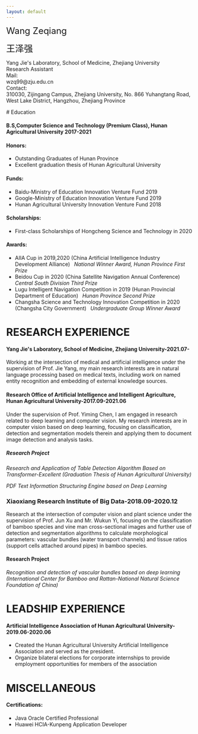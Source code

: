 ```yaml
---
layout: default
---
```


<dl>
<font size=5>Wang Zeqiang</font>

<font size=5>王泽强</font>
  
<dt>Yang Jie's Laboratory, School of Medicine, Zhejiang University</dt>
  <di>Research Assistant</di>
<dt>Mail: </dt>
  <di>wzq99@zju.edu.cn</di>
<dt>Contact:</dt>
  <di>310030, Zijingang Campus, Zhejiang University, No. 866 Yuhangtang Road, West Lake District, Hangzhou, Zhejiang Province</di>
</dl>
# Education

#### B.S,Computer Science and Technology (Premium Class), Hunan Agricultural University 2017-2021
#### Honors:  
- Outstanding Graduates of Hunan Province   
- Excellent graduation thesis of Hunan Agricultural University
#### Funds:
- Baidu-Ministry of Education Innovation Venture Fund 2019
- Google-Ministry of Education Innovation Venture Fund 2019
- Hunan Agricultural University Innovation Venture Fund 2018
#### Scholarships:
- First-class Scholarships of Hongcheng Science and Technology in 2020
#### Awards:
- AIIA Cup in 2019,2020 (China Artificial Intelligence Industry Development Alliance)&ensp; *National Winner Award, Hunan Province First Prize*
- Beidou Cup in 2020 (China Satellite Navigation Annual Conference)&ensp; *Central South Division Third Prize* 
- Lugu Intelligent Navigation Competition in 2019 (Hunan Provincial Department of Education)&ensp; *Hunan Province Second Prize*
- Changsha  Science and Technology Innovation Competition in 2020 (Changsha City Government)&ensp; *Undergraduate Group Winner Award*

# RESEARCH EXPERIENCE

#### Yang Jie's Laboratory, School of Medicine, Zhejiang University-2021.07-
Working at the intersection of medical and artificial intelligence under the supervision of Prof. Jie Yang, my main research interests are in natural language processing based on medical texts, including work on named entity recognition and embedding of external knowledge sources.
#### Research Office of Artificial Intelligence and Intelligent Agriculture, Hunan Agricultural University-2017.09-2021.06
Under the supervision of Prof. Yiming Chen, I am engaged in research related to deep learning and computer vision. My research interests are in computer vision based on deep learning, focusing on classification, detection and segmentation models therein and applying them to document image detection and analysis tasks.
##### Research Project
*Research and Application of Table Detection Algorithm Based on Transformer-Excellent (Graduation Thesis of Hunan Agricultural University)*

*PDF Text Information Structuring Engine based on Deep Learning*

### Xiaoxiang Research Institute of Big Data-2018.09-2020.12
Research at the intersection of computer vision and plant science under the supervision of Prof. Jun Xu and Mr. Wukun Yi, focusing on the classification of bamboo species and vine man cross-sectional images and further use of detection and segmentation algorithms to calculate morphological parameters: vascular bundles (water transport channels) and tissue ratios (support cells attached around pipes) in bamboo species.
#### Research Project
*Recognition and detection of vascular bundles based on deep learning (International Center for Bamboo and Rattan-National Natural Science Foundation of China)*

# LEADSHIP EXPERIENCE

####  Artificial Intelligence Association of Hunan Agricultural University-2019.06-2020.06
- Created the Hunan Agricultural University Artificial Intelligence Association and served as the president.
- Organize bilateral elections for corporate internships to provide employment opportunities for members of the association

# MISCELLANEOUS
#### Certifications:
* Java Oracle Certified Professional
* Huawei HCIA-Kunpeng Application Developer

